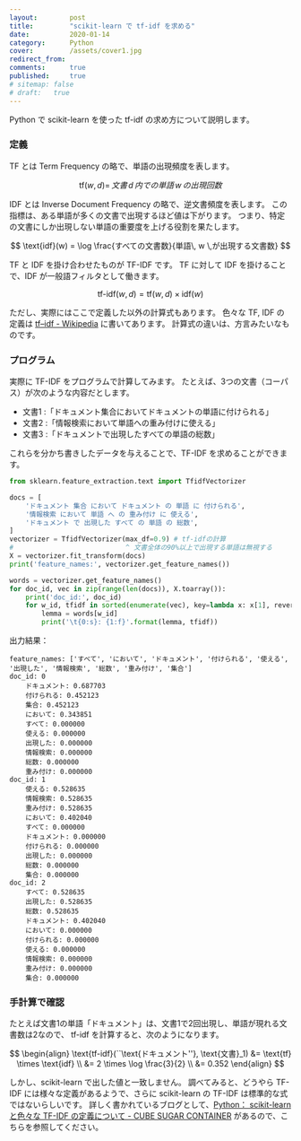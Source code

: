 ```yaml
---
layout:        post
title:         "scikit-learn で tf-idf を求める"
date:          2020-01-14
category:      Python
cover:         /assets/cover1.jpg
redirect_from:
comments:      true
published:     true
# sitemap: false
# draft:   true
---
```


Python で scikit-learn を使った tf-idf の求め方について説明します。

### 定義

TF とは Term Frequency の略で、単語の出現頻度を表します。

$$
\text{tf}(w,d) = \,文書\, d \,内での単語\, w \,の出現回数
$$

IDF とは Inverse Document Frequency の略で、逆文書頻度を表します。
この指標は、ある単語が多くの文書で出現するほど値は下がります。
つまり、特定の文書にしか出現しない単語の重要度を上げる役割を果たします。

$$
\text{idf}(w) = \log \frac{すべての文書数}{単語\, w \,が出現する文書数}
$$

TF と IDF を掛け合わせたものが TF-IDF です。
TF に対して IDF を掛けることで、IDF が一般語フィルタとして働きます。

$$
\text{tf-idf}(w,d) = \text{tf}(w,d) \times \text{idf}(w)
$$

ただし、実際にはここで定義した以外の計算式もあります。
色々な TF, IDF の定義は [tf–idf - Wikipedia](https://en.wikipedia.org/wiki/Tf%E2%80%93idf) に書いてあります。
計算式の違いは、方言みたいなものです。


### プログラム

実際に TF-IDF をプログラムで計算してみます。
たとえば、3つの文書（コーパス）が次のような内容だとします。

- 文書1 :「ドキュメント集合においてドキュメントの単語に付けられる」
- 文書2 :「情報検索において単語への重み付けに使える」
- 文書3 :「ドキュメントで出現したすべての単語の総数」

これらを分かち書きしたデータを与えることで、TF-IDF を求めることができます。

```python
from sklearn.feature_extraction.text import TfidfVectorizer

docs = [
    'ドキュメント 集合 において ドキュメント の 単語 に 付けられる',
    '情報検索 において 単語 へ の 重み付け に 使える',
    'ドキュメント で 出現した すべて の 単語 の 総数',
]
vectorizer = TfidfVectorizer(max_df=0.9) # tf-idfの計算
#                            ^ 文書全体の90%以上で出現する単語は無視する
X = vectorizer.fit_transform(docs)
print('feature_names:', vectorizer.get_feature_names())

words = vectorizer.get_feature_names()
for doc_id, vec in zip(range(len(docs)), X.toarray()):
    print('doc_id:', doc_id)
    for w_id, tfidf in sorted(enumerate(vec), key=lambda x: x[1], reverse=True):
        lemma = words[w_id]
        print('\t{0:s}: {1:f}'.format(lemma, tfidf))
```

出力結果：

```
feature_names: ['すべて', 'において', 'ドキュメント', '付けられる', '使える', '出現した', '情報検索', '総数', '重み付け', '集合']
doc_id: 0
	ドキュメント: 0.687703
	付けられる: 0.452123
	集合: 0.452123
	において: 0.343851
	すべて: 0.000000
	使える: 0.000000
	出現した: 0.000000
	情報検索: 0.000000
	総数: 0.000000
	重み付け: 0.000000
doc_id: 1
	使える: 0.528635
	情報検索: 0.528635
	重み付け: 0.528635
	において: 0.402040
	すべて: 0.000000
	ドキュメント: 0.000000
	付けられる: 0.000000
	出現した: 0.000000
	総数: 0.000000
	集合: 0.000000
doc_id: 2
	すべて: 0.528635
	出現した: 0.528635
	総数: 0.528635
	ドキュメント: 0.402040
	において: 0.000000
	付けられる: 0.000000
	使える: 0.000000
	情報検索: 0.000000
	重み付け: 0.000000
	集合: 0.000000
```


### 手計算で確認

たとえば文書1の単語「ドキュメント」は、文書1で2回出現し、単語が現れる文書数は2なので、
tf-idf を計算すると、次のようになります。

$$
\begin{align}
\text{tf-idf}(``\text{ドキュメント''}, \text{文書}_1)
&= \text{tf} \times \text{idf} \\
&= 2 \times \log \frac{3}{2} \\
&= 0.352
\end{align}
$$

しかし、scikit-learn で出した値と一致しません。
調べてみると、どうやら TF-IDF には様々な定義があるようで、さらに scikit-learn の TF-IDF は標準的な式ではないらしいです。
詳しく書かれているブログとして、[Python： scikit-learn と色々な TF-IDF の定義について - CUBE SUGAR CONTAINER](https://blog.amedama.jp/entry/tf-idf) があるので、こちらを参照してください。
